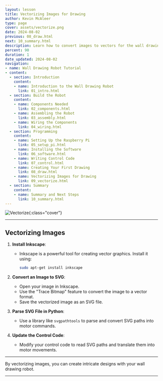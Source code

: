 ```yaml
---
layout: lesson
title: Vectorizing Images for Drawing
author: Kevin McAleer
type: page
cover: assets/vectorize.png
date: 2024-08-02
previous: 08_draw.html
next: 10_summary.html
description: Learn how to convert images to vectors for the wall drawing robot.
percent: 90
duration: 1
date_updated: 2024-08-02
navigation:
- name: Wall Drawing Robot Tutorial
- content:
  - section: Introduction
    content:
    - name: Introduction to the Wall Drawing Robot
      link: 01_intro.html
  - section: Build the Robot
    content:
    - name: Components Needed
      link: 02_components.html
    - name: Assembling the Robot
      link: 03_assembly.html
    - name: Wiring the Components
      link: 04_wiring.html
  - section: Programming
    content:
    - name: Setting Up the Raspberry Pi
      link: 05_setup_pi.html
    - name: Installing the Software
      link: 06_software.html
    - name: Writing Control Code
      link: 07_control.html
    - name: Creating Your First Drawing
      link: 08_draw.html
    - name: Vectorizing Images for Drawing
      link: 09_vectorize.html
  - section: Summary
    content:
    - name: Summary and Next Steps
      link: 10_summary.html
---
```



![Vectorize](assets/vectorize.png){:class="cover"}

---

## Vectorizing Images

1. **Install Inkscape**:
   - Inkscape is a powerful tool for creating vector graphics. Install it using:
     ```sh
     sudo apt-get install inkscape
     ```

2. **Convert an Image to SVG**:
   - Open your image in Inkscape.
   - Use the "Trace Bitmap" feature to convert the image to a vector format.
   - Save the vectorized image as an SVG file.

3. **Parse SVG File in Python**:
   - Use a library like `svgpathtools` to parse and convert SVG paths into motor commands.

4. **Update the Control Code**:
   - Modify your control code to read SVG paths and translate them into motor movements.

---

By vectorizing images, you can create intricate designs with your wall drawing robot.

---

